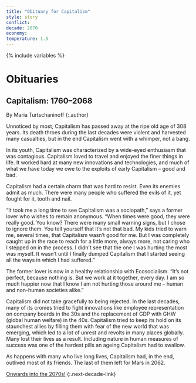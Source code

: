 ```yaml
---
title: "Obituary for Capitalism"
style: story
conflict: 
decade: 2070
economy: 
temperature: 1.5
---
```


{% include variables %}

# Obituaries

## Capitalism: 1760–2068

By Maria Turtschaninoff
{:.author}

Unnoticed by most, Capitalism has passed away at the ripe old age of 308 years. Its death throes during the last decades were violent and harvested many casualties, but in the end Capitalism went with a whimper, not a bang.

In its youth, Capitalism was characterized by a wide-eyed enthusiasm that was contagious. Capitalism loved to travel and enjoyed the finer things in life. It worked hard at many new innovations and technologies, and much of what we have today we owe to the exploits of early Capitalism – good and bad.

Capitalism had a certain charm that was hard to resist. Even its enemies admit as much. There were many people who suffered the evils of it, yet fought for it, tooth and nail.

“It took me a long time to see Capitalism was a sociopath,” says a former lover who wishes to remain anonymous. “When times were good, they were really good. You know? There were many small warning signs, but I chose to ignore them. You tell yourself that it’s not that bad. My kids tried to warn me, several times, that Capitalism wasn’t good for me. But I was completely caught up in the race to reach for a little more, always more, not caring who I stepped on in the process. I didn’t see that the one I was hurting the most was myself. It wasn’t until I finally dumped Capitalism that I started seeing all the ways in which I had suffered.”

The former lover is now in a healthy relationship with Ecosocialism. “It’s not perfect, because nothing is. But we work at it together, every day. I am so much happier now that I know I am not hurting those around me – human and non-human societies alike.”

Capitalism did not take gracefully to being rejected. In the last decades, many of its cronies tried to fight innovations like employee representation on company boards in the 30s and the replacement of GDP with GHW (global human welfare) in the 40s. Capitalism tried to keep its hold on its staunchest allies by filling them with fear of the new world that was emerging, which led to a lot of unrest and revolts in many places globally. Many lost their lives as a result. Including nature in human measures of success was one of the hardest pills an ageing Capitalism had to swallow.

As happens with many who live long lives, Capitalism had, in the end, outlived most of its friends. The last of them left for Mars in 2062.

[Onwards into the 2070s!](chapter_birth-rates-plunge.html)
{:.next-decade-link}
